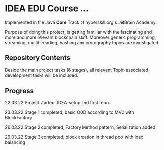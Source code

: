 # IDEA EDU Course ...

Implemented in the Java <b>Core</b> Track of hyperskill.org's JetBrain Academy.

Purpose of doing this project, is getting familiar with the fascinating and more and more relevant
blockchain stuff. Moreover generic programming, streaming, multithreading, hashing and crytography 
topics are investigated.

[//]: # (Project was completed on xx.0d.22.)

## Repository Contents

Beside the main project tasks (6 stages), all relevant Topic-associated development
tasks will be included. 

## Progress

22.03.22 Project started. IDEA-setup and first repo.

23.03.22 Stage 1 completed, basic OOD according to MVC with BlockFactory

26.03.22 Stage 2 completed, Factory Method pattern, Serialization added

29.03.22 Stage 3 completed, block creation in thread pool with load balancing